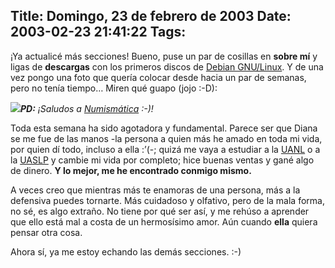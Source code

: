 Title: Domingo, 23 de febrero de 2003
Date: 2003-02-23 21:41:22
Tags: 
---
<p>¡Ya actualicé más secciones! Bueno, puse un par de cosillas en <strong>sobre mí</strong> y ligas de <strong>descargas</strong> con los primeros discos de <a href="http://web.archive.org/web/20030410165512/http://www.debian.org/">Debian GNU/Linux</a>. Y de una vez pongo una foto que quería colocar desde hacia un par de semanas, pero no tenía tiempo&#8230; Miren qué guapo (jojo :-D):

</p>
<img src="http://web.archive.org/web/20030410165512/http://www.damog.org/damog.jpg"/><em><strong>PD:</strong> ¡Saludos a <a href="mailto:nistersita@hotmail.com">Numismática</a> :-)!</em><p>

Toda esta semana ha sido agotadora y fundamental. Parece ser que Diana se me fue de las manos -la persona a quien más he amado en toda mi vida, por quien dí todo, incluso a ella :&#8217;(-; quizá me vaya a estudiar a la <a href="http://web.archive.org/web/20030410165512/http://www.uanl.mx/">UANL</a> o a la <a href="http://web.archive.org/web/20030410165512/http://www.uaslp.mx/">UASLP</a> y cambie mi vida por completo; hice buenas ventas y gané algo de dinero. <strong>Y lo mejor, me he encontrado conmigo mismo.</strong>

A veces creo que mientras más te enamoras de una persona, más a la defensiva puedes tornarte. Más cuidadoso y olfativo, pero de la mala forma, no sé, es algo extraño. No tiene por qué ser así, y me rehúso a aprender que ello está mal a costa de un hermosísimo amor. Aún cuando <strong>ella</strong> quiera pensar otra cosa.

Ahora sí, ya me estoy echando las demás secciones. :-)

<em></em> </p>
